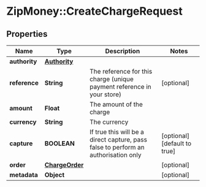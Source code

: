 # ZipMoney::CreateChargeRequest

## Properties
Name | Type | Description | Notes
------------ | ------------- | ------------- | -------------
**authority** | [**Authority**](Authority.md) |  | 
**reference** | **String** | The reference for this charge (unique payment reference in your store) | [optional] 
**amount** | **Float** | The amount of the charge | 
**currency** | **String** | The currency | 
**capture** | **BOOLEAN** | If true this will be a direct capture, pass false to perform an authorisation only | [optional] [default to true]
**order** | [**ChargeOrder**](ChargeOrder.md) |  | [optional] 
**metadata** | **Object** |  | [optional] 


